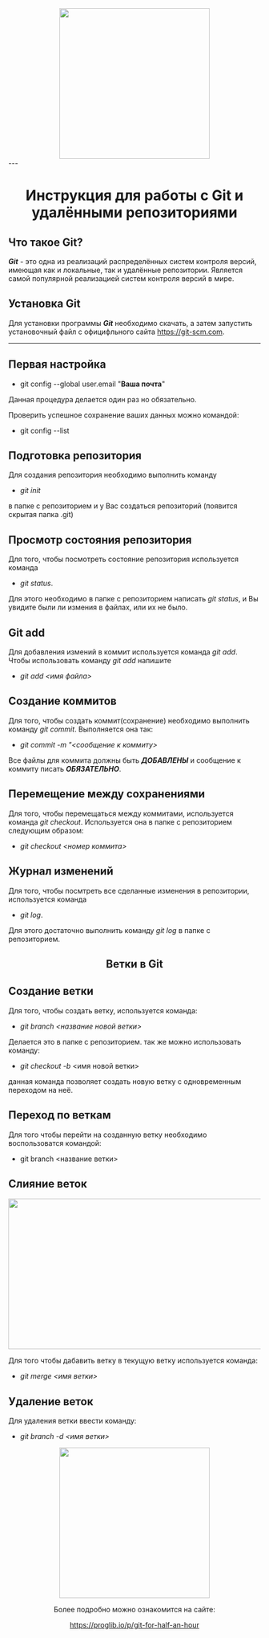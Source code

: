 <div align="center">
  <img src="https://media.giphy.com/media/kH6CqYiquZawmU1HI6/giphy.gif" width="300"/>
</div>
---
<div align="center">

# Инструкция для работы с Git и удалёнными репозиториями

</div>

## Что такое Git?
***Git*** - это одна из реализаций распределённых систем контроля версий, имеющая как и локальные, так и удалённые репозитории. Является самой популярной реализацией систем контроля версий в мире.

## Установка Git
Для установки программы __*Git*__ необходимо скачать, а затем запустить установочный файл с официфльного сайта https://git-scm.com.

---

## Первая настройка

 * git config --global user.email "__Ваша почта__"

 Данная процедура делается один раз но обязательно.

 Проверить успешное сохранение ваших данных можно командой:
 * git config --list

## Подготовка репозитория
Для создания репозитория необходимо выполнить команду
* *git init*  

в папке с репозиторием и у Вас создаться репозиторий (появится скрытая папка .git)

## Просмотр состояния репозитория
Для того, чтобы посмотреть состояние репозитория используется команда
* *git status*. 

Для этого необходимо в папке с репозиторием написать *git status*, и Вы увидите были ли измения в файлах, или их не было.

## Git add
Для добавления измений в коммит используется команда *git add*. Чтобы использовать команду *git add* напишите
* *git add <имя файла>*

## Создание коммитов
Для того, чтобы создать коммит(сохранение) необходимо выполнить команду *git commit*. Выполняется она так: 
* *git commit -m "<сообщение к коммиту>*

 Все файлы для коммита должны быть ***ДОБАВЛЕНЫ*** и сообщение к коммиту писать ***ОБЯЗАТЕЛЬНО***.

## Перемещение между сохранениями
Для того, чтобы перемещаться между коммитами, используется команда *git checkout*. Используется она в папке с репозиторием следующим образом: 
* *git checkout <номер коммита>*

## Журнал изменений
Для того, чтобы посмтреть все сделанные изменения в репозитории, используется команда 
* *git log*. 

Для этого достаточно выполнить команду *git log* в папке с репозиторием.
<div align="center">

## Ветки в Git
</div>

## Создание ветки

Для того, чтобы создать ветку, используется команда: 
* *git branch <название новой ветки>*

Делается это в папке с репозиторием.
так же можно использовать команду:
* *git checkout -b* <имя новой ветки>

данная команда позволяет создать новую ветку с одновременным переходом на неё.

## Переход по веткам
Для того чтобы перейти на созданную ветку необходимо воспользоватся командой:
* git branch <название ветки>

## Слияние веток

<div align="center">
  <img src="https://i.gifer.com/7h7L.gif" width="600" height="300"/>
</div>

Для того чтобы дабавить ветку в текущую ветку используется команда:
* *git merge <имя ветки>*

## Удаление веток
Для удаления ветки ввести команду:
* *git branch -d <имя ветки>*

<div align="center">

<div id="header" align="center">
  <img src="spasibo.png" width="300"/>
</div>

Более подробно можно ознакомится на сайте:

https://proglib.io/p/git-for-half-an-hour
</div>